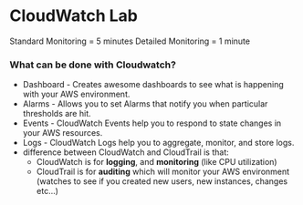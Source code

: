 # CloudWatch Lab
Standard Monitoring = 5 minutes
Detailed Monitoring = 1 minute

### What can be done with Cloudwatch?
* Dashboard - Creates awesome dashboards to see what is happening with your AWS environment.
* Alarms - Allows you to set Alarms that notify you when particular thresholds are hit.
* Events - CloudWatch Events help you to respond to state changes in your AWS resources.
* Logs - CloudWatch Logs help you to aggregate, monitor, and store logs.
* difference between CloudWatch and CloudTrail is that:
    * CloudWatch is for **logging**, and **monitoring** (like CPU utilization)
    * CloudTrail is for **auditing** which will monitor your AWS environment (watches to see if you created new users, new instances, changes etc...)
    